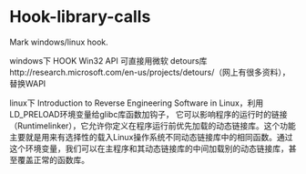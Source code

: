 Hook-library-calls
==================

Mark windows/linux hook.

windows下 HOOK Win32 API 可直接用微软 detours库http://research.microsoft.com/en-us/projects/detours/（网上有很多资料），替换WAPI

linux下 Introduction to Reverse Engineering Software in Linux，利用LD_PRELOAD环境变量给glibc库函数加钩子，
它可以影响程序的运行时的链接（Runtimelinker），它允许你定义在程序运行前优先加载的动态链接库。这个功能主要就是用来有选择性的载入Linux操作系统不同动态链接库中的相同函数。通过这个环境变量，我们可以在主程序和其动态链接库的中间加载别的动态链接库，甚至覆盖正常的函数库。
